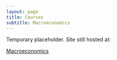 ```yaml
---
layout: page
title: Courses
subtitle: Macroeconomics
---
```


Temporary placeholder. Site still hosted at:

[Macroeconomics](http://www4.ncsu.edu/~rdinter/teaching_ec202.html)